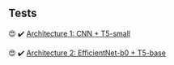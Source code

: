 ## Tests

:heart_eyes: :heavy_check_mark: <a href="https://colab.research.google.com/drive/1QBGMPHu1G9W9BwOk6o4wl-2iLmjkrgp6?usp=sharing">Architecture 1: CNN + T5-small</a>

:heart_eyes: :heavy_check_mark: <a href="https://colab.research.google.com/drive/1EVSf7YD0aBlBeNT-5fggciMJ8s9LkNBf?usp=sharing">Architecture 2: EfficientNet-b0 + T5-base</a>